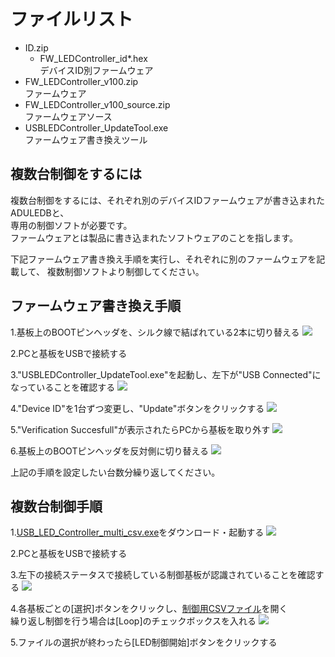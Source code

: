 # ファイルリスト

 - ID.zip
   -  FW_LEDController_id*.hex  
      デバイスID別ファームウェア
 - FW_LEDController_v100.zip  
   ファームウェア
 - FW_LEDController_v100_source.zip  
   ファームウェアソース  
 - USBLEDController_UpdateTool.exe  
   ファームウェア書き換えツール
   
## 複数台制御をするには

複数台制御をするには、それぞれ別のデバイスIDファームウェアが書き込まれたADULEDBと、  
専用の制御ソフトが必要です。  
ファームウェアとは製品に書き込まれたソフトウェアのことを指します。  

下記ファームウェア書き換え手順を実行し、それぞれに別のファームウェアを記載して、
複数制御ソフトより制御してください。

## ファームウェア書き換え手順

1.基板上のBOOTピンヘッダを、シルク線で結ばれている2本に切り替える
![](https://bit-trade-one.co.jp/wp/wp-content/uploads/2022/03/DSC_0321.jpg)

2.PCと基板をUSBで接続する

3."USBLEDController_UpdateTool.exe"を起動し、左下が"USB Connected"になっていることを確認する
![](https://bit-trade-one.co.jp/wp/wp-content/uploads/2022/03/01start.png)

4."Device ID"を1台ずつ変更し、"Update"ボタンをクリックする
![](https://bit-trade-one.co.jp/wp/wp-content/uploads/2022/03/02select.png)

5."Verification Succesfull"が表示されたらPCから基板を取り外す
![](https://bit-trade-one.co.jp/wp/wp-content/uploads/2022/03/03update.png)

6.基板上のBOOTピンヘッダを反対側に切り替える
![](https://bit-trade-one.co.jp/wp/wp-content/uploads/2022/03/DSC_0322.jpg)

上記の手順を設定したい台数分繰り返してください。

## 複数台制御手順

1.[USB_LED_Controller_multi_csv.exe](https://github.com/bit-trade-one/ADULEDB-USBControll/raw/master/PC-Tool/USB_LED_Controller_multi_csv/USB_LED_Controller_multi_csv.exe)をダウンロード・起動する
![](https://bit-trade-one.co.jp/wp/wp-content/uploads/2022/03/11boot.png)

2.PCと基板をUSBで接続する

3.左下の接続ステータスで接続している制御基板が認識されていることを確認する
![](https://bit-trade-one.co.jp/wp/wp-content/uploads/2022/03/12connect.png)

4.各基板ごとの\[選択\]ボタンをクリックし、[制御用CSVファイル](https://github.com/bit-trade-one/ADULEDB-USBControll/tree/master/CSV)を開く  
繰り返し制御を行う場合は\[Loop\]のチェックボックスを入れる
![](https://bit-trade-one.co.jp/wp/wp-content/uploads/2022/03/13select.png)

5.ファイルの選択が終わったら\[LED制御開始\]ボタンをクリックする

